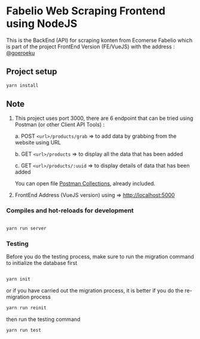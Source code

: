 # Fabelio Web Scraping Frontend using NodeJS

This is the BackEnd (API) for scraping konten from Ecomerse Fabelio which is part of the project FrontEnd Version (FE/VueJS) with the address : [@goeroeku](http://github.com/goeroeku)

## Project setup

```sh
yarn install

```

## Note

1. This project uses port 3000, there are 6 endpoint that can be tried using Postman (or other Client API Tools) :

   a. POST `<url>/products/grab` => to add data by grabbing from the website using URL

   b. GET `<url>/products` => to display all the data that has been added

   c. GET `<url>/products/:uuid` => to display details of data that has been added

   You can open file [Postman Collections](Fabelio_Scraping_Web.postman_collection.json), already included.

2. FrontEnd Address (VueJS version) using => [http://localhost:5000](URL)

### Compiles and hot-reloads for development

```sh

yarn run server

```

### Testing

Before you do the testing process, make sure to run the migration command to initialize the database first

```sh

yarn init

```

or if you have carried out the migration process, it is better if you do the re-migration process

```sh
yarn run reinit
```

then run the testing command

```sh
yarn run test
```
